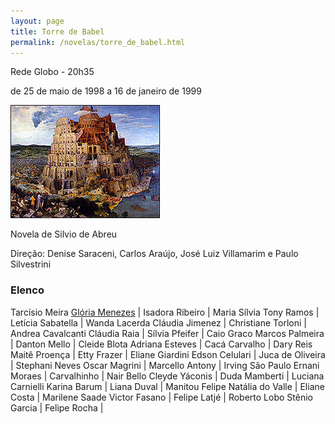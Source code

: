 ```yaml
---
layout: page
title: Torre de Babel
permalink: /novelas/torre_de_babel.html
---
```


Rede Globo - 20h35

de 25 de maio de 1998 a 16 de janeiro de 1999 

![Torre de Babel](/novelas/img/torre_de_babel.jpg)

Novela de Silvio de Abreu

Direção: Denise Saraceni, Carlos Araújo, José Luiz Villamarim e Paulo
Silvestrini 

### Elenco

Tarcísio Meira
[Glória Menezes](/novelas/gloria_menezes.html) | Isadora Ribeiro | Maria Sílvia
Tony Ramos | Letícia Sabatella | Wanda Lacerda
Cláudia Jimenez | Christiane Torloni | Andrea Cavalcanti
Cláudia Raia | Sílvia Pfeifer | Caio Graco
Marcos Palmeira | Danton Mello | Cleide Blota
Adriana Esteves | Cacá Carvalho | Dary Reis
Maitê Proença | Etty Frazer | Eliane Giardini
Edson Celulari | Juca de Oliveira | Stephani Neves
Oscar Magrini | Marcello Antony | Irving São Paulo
Ernani Moraes | Carvalhinho | Nair Bello
Cleyde Yáconis | Duda Mamberti | Luciana Carnielli
Karina Barum | Liana Duval | Manitou Felipe
Natália do Valle | Eliane Costa | Marilene Saade
Victor Fasano | Felipe Latjé | Roberto Lobo
Stênio Garcia | Felipe Rocha | 

